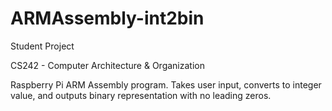 # ARMAssembly-int2bin
Student Project

CS242 - Computer Architecture & Organization

Raspberry Pi ARM Assembly program. Takes user input, converts to integer value, and outputs binary representation with no leading zeros.
